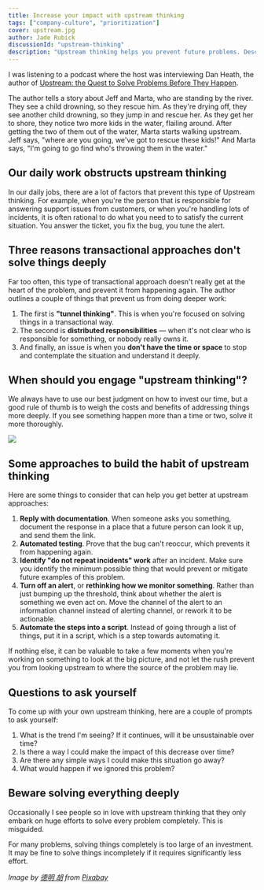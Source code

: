 ```yaml
---
title: Increase your impact with upstream thinking
tags: ["company-culture", "prioritization"]
cover: upstream.jpg
author: Jade Rubick
discussionId: "upstream-thinking"
description: "Upstream thinking helps you prevent future problems. Describes the patterns behind this style of thinking and how to identify what blocks it."
---
```


I was listening to a podcast where the host was interviewing Dan Heath, the author of [Upstream: the Quest to Solve Problems Before They Happen](https://heathbrothers.com/books/upstream/).

The author tells a story about Jeff and Marta, who are standing by the river. They see a child drowning, so they rescue him. As they're drying off, they see another child drowning, so they jump in and rescue her. As they get her to shore, they notice two more kids in the water, flailing around. After getting the two of them out of the water, Marta starts walking upstream. Jeff says, "where are you going, we've got to rescue these kids!" And Marta says, "I'm going to go find who's throwing them in the water."

<re-img src="upstream.jpg"></re-img>

## Our daily work obstructs upstream thinking

In our daily jobs, there are a lot of factors that prevent this type of Upstream thinking. For example, when you're the person that is responsible for answering support issues from customers, or when you're handling lots of incidents, it is often rational to do what you need to to satisfy the current situation. You answer the ticket, you fix the bug, you tune the alert. 

## Three reasons transactional approaches don't solve things deeply

Far too often, this type of transactional approach doesn't really get at the heart of the problem, and prevent it from happening again. The author outlines a couple of things that prevent us from doing deeper work:

1. The first is **"tunnel thinking"**. This is when you're focused on solving things in a transactional way. 
2. The second is **distributed responsibilities** — when it's not clear who is responsible for something, or nobody really owns it. 
3. And finally, an issue is when you **don't have the time or space** to stop and contemplate the situation and understand it deeply.

## When should you engage "upstream thinking"?

We always have to use our best judgment on how to invest our time, but a good rule of thumb is to weigh the costs and benefits of addressing things more deeply. If you see something happen more than a time or two, solve it more thoroughly. 

<img src="https://imgs.xkcd.com/comics/is_it_worth_the_time.png" />

## Some approaches to build the habit of upstream thinking

Here are some things to consider that can help you get better at upstream approaches:

1. **Reply with documentation**. When someone asks you something, document the response in a place that a future person can look it up, and send them the link.
2. **Automated testing**. Prove that the bug can't reoccur, which prevents it from happening again.
3. **Identify "do not repeat incidents" work** after an incident. Make sure you identify the minimum possible thing that would prevent or mitigate future examples of this problem.
4. **Turn off an alert**, or **rethinking how we monitor something**. Rather than just bumping up the threshold, think about whether the alert is something we even act on. Move the channel of the alert to an information channel instead of alerting channel, or rework it to be actionable.
5. **Automate the steps into a script**. Instead of going through a list of things, put it in a script, which is a step towards automating it.

If nothing else, it can be valuable to take a few moments when you're working on something to look at the big picture, and not let the rush prevent you from looking upstream to where the source of the problem may lie. 

## Questions to ask yourself

To come up with your own upstream thinking, here are a couple of prompts to ask yourself:

1. What is the trend I'm seeing? If it continues, will it be unsustainable over time?
2. Is there a way I could make the impact of this decrease over time? 
3. Are there any simple ways I could make this situation go away?
4. What would happen if we ignored this problem?

## Beware solving everything deeply

Occasionally I see people so in love with upstream thinking that they only embark on huge efforts to solve every problem completely. This is misguided.

For many problems, solving things completely is too large of an investment. It may be fine to solve things incompletely if it requires significantly less effort. 

_Image by <a href="https://pixabay.com/users/太上老天狼666-15950197/">德明 胡</a> from <a href="https://pixabay.com/">Pixabay</a>_